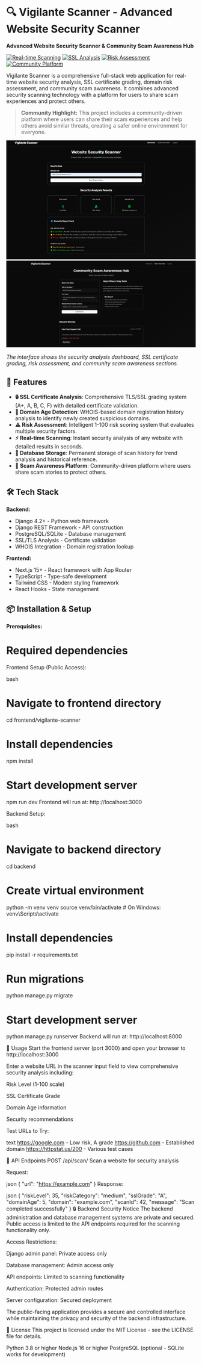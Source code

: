 # 🔍 Vigilante Scanner - Advanced Website Security Scanner

**Advanced Website Security Scanner & Community Scam Awareness Hub**

[![Real-time Scanning](https://img.shields.io/badge/feature-Real--time%20Scanning-blue)]()
[![SSL Analysis](https://img.shields.io/badge/feature-SSL%20Analysis-green)]()
[![Risk Assessment](https://img.shields.io/badge/feature-Risk%20Assessment-orange)]()
[![Community Platform](https://img.shields.io/badge/feature-Community%20Platform-purple)]()

Vigilante Scanner is a comprehensive full-stack web application for real-time website security analysis, SSL certificate grading, domain risk assessment, and community scam awareness. It combines advanced security scanning technology with a platform for users to share scam experiences and protect others.

> **Community Highlight:** This project includes a community-driven platform where users can share their scam experiences and help others avoid similar threats, creating a safer online environment for everyone.

![Dashboard View](Screenshot%20v1.png)
![Community Page](Screenshot%20v2.png)

*The interface shows the security analysis dashboard, SSL certificate grading, risk assessment, and community scam awareness sections.*

## 🚀 Features

- **🔒 SSL Certificate Analysis**: Comprehensive TLS/SSL grading system (A+, A, B, C, F) with detailed certificate validation.
- **📅 Domain Age Detection**: WHOIS-based domain registration history analysis to identify newly created suspicious domains.
- **⚠️ Risk Assessment**: Intelligent 1-100 risk scoring system that evaluates multiple security factors.
- **⚡ Real-time Scanning**: Instant security analysis of any website with detailed results in seconds.
- **💾 Database Storage**: Permanent storage of scan history for trend analysis and historical reference.
- **👥 Scam Awareness Platform**: Community-driven platform where users share scam stories to protect others.

## 🛠️ Tech Stack

**Backend:**
- Django 4.2+ - Python web framework
- Django REST Framework - API construction
- PostgreSQL/SQLite - Database management
- SSL/TLS Analysis - Certificate validation
- WHOIS Integration - Domain registration lookup

**Frontend:**
- Next.js 15+ - React framework with App Router
- TypeScript - Type-safe development
- Tailwind CSS - Modern styling framework
- React Hooks - State management

## 📦 Installation & Setup

**Prerequisites:**

# Required dependencies

Frontend Setup (Public Access):

bash
# Navigate to frontend directory
cd frontend/vigilante-scanner

# Install dependencies
npm install

# Start development server
npm run dev
Frontend will run at: http://localhost:3000

Backend Setup:

bash
# Navigate to backend directory
cd backend

# Create virtual environment
python -m venv venv
source venv/bin/activate  # On Windows: venv\Scripts\activate

# Install dependencies
pip install -r requirements.txt

# Run migrations
python manage.py migrate

# Start development server
python manage.py runserver
Backend will run at: http://localhost:8000

🎯 Usage
Start the frontend server (port 3000) and open your browser to http://localhost:3000

Enter a website URL in the scanner input field to view comprehensive security analysis including:

Risk Level (1-100 scale)

SSL Certificate Grade

Domain Age information

Security recommendations

Test URLs to Try:

text
https://google.com - Low risk, A grade
https://github.com - Established domain
https://httpstat.us/200 - Various test cases

🔧 API Endpoints
POST /api/scan/
Scan a website for security analysis

Request:

json
{
  "url": "https://example.com"
}
Response:

json
{
  "riskLevel": 35,
  "riskCategory": "medium",
  "sslGrade": "A",
  "domainAge": 5,
  "domain": "example.com",
  "scanId": 42,
  "message": "Scan completed successfully"
}
🔒 Backend Security Notice
The backend administration and database management systems are private and secured. Public access is limited to the API endpoints required for the scanning functionality only.

Access Restrictions:

Django admin panel: Private access only

Database management: Admin access only

API endpoints: Limited to scanning functionality

Authentication: Protected admin routes

Server configuration: Secured deployment

The public-facing application provides a secure and controlled interface while maintaining the privacy and security of the backend infrastructure.

📄 License
This project is licensed under the MIT License - see the LICENSE file for details.


Python 3.8 or higher
Node.js 16 or higher
PostgreSQL (optional - SQLite works for development)
